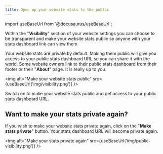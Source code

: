 ```yaml
---
title: Open up your website stats to the public
---
```


import useBaseUrl from '@docusaurus/useBaseUrl';

Within the "**Visibility**" section of your website settings you can choose to be transparent and make your website stats public so anyone with your stats dashboard link can view them.

Your website stats are private by default. Making them public will give you access to your public stats dashboard URL so you can share it with the world. Some website owners link to their public stats dashboard from their footer or their "**About**" page. It is really up to you.

<img alt="Make your website stats public" src={useBaseUrl('img/visibility.png')} />

Switch on to make your website stats public and get access to your public stats dashboard URL.

## Want to make your stats private again?

If you wish to make your website stats private again, click on the "**Make stats private**" button. Your stats dashboard URL will become private again.

<img alt="Make your stats private again" src={useBaseUrl('img/public-visibility.png')} />
